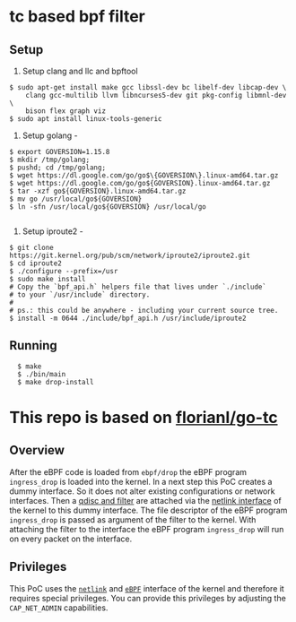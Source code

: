 tc based bpf filter
===========

Setup
--------
1. Setup clang and llc and bpftool
```
$ sudo apt-get install make gcc libssl-dev bc libelf-dev libcap-dev \
	clang gcc-multilib llvm libncurses5-dev git pkg-config libmnl-dev \
	bison flex graph viz
$ sudo apt install linux-tools-generic
```
1. Setup golang - 
```
$ export GOVERSION=1.15.8
$ mkdir /tmp/golang;
$ pushd; cd /tmp/golang;
$ wget https://dl.google.com/go/go$\{GOVERSION\}.linux-amd64.tar.gz
$ wget https://dl.google.com/go/go${GOVERSION}.linux-amd64.tar.gz
$ tar -xzf go${GOVERSION}.linux-amd64.tar.gz
$ mv go /usr/local/go${GOVERSION}
$ ln -sfn /usr/local/go${GOVERSION} /usr/local/go
	
```
1. Setup iproute2 - 
```
$ git clone https://git.kernel.org/pub/scm/network/iproute2/iproute2.git
$ cd iproute2
$ ./configure --prefix=/usr
$ sudo make install
# Copy the `bpf_api.h` helpers file that lives under `./include`
# to your `/usr/include` directory.
#
# ps.: this could be anywhere - including your current source tree.
$ install -m 0644 ./include/bpf_api.h /usr/include/iproute2
```

Running
--------
```
  $ make
  $ ./bin/main
  $ make drop-install
```

# This repo is based on [florianl/go-tc](https://github.com/florianl/go-tc)

Overview
--------
After the eBPF code is loaded from `ebpf/drop` the eBPF program `ingress_drop` is loaded into the kernel. In a next step this PoC creates a dummy interface. So it does not alter existing configurations or network interfaces. Then a [qdisc and filter](https://man7.org/linux/man-pages/man8/tc.8.html) are attached via the [netlink interface](https://man7.org/linux/man-pages/man7/netlink.7.html) of the kernel to this dummy interface. The file descriptor of the eBPF program `ingress_drop` is passed as argument of the filter to the kernel. With attaching the filter to the interface the eBPF program `ingress_drop` will run on every packet on the interface.

Privileges
----------
This PoC uses the [`netlink`](https://man7.org/linux/man-pages/man7/netlink.7.html) and [`eBPF`](https://man7.org/linux/man-pages/man2/bpf.2.html) interface of the kernel and therefore it requires special privileges. You can provide this privileges by adjusting the `CAP_NET_ADMIN` capabilities.
